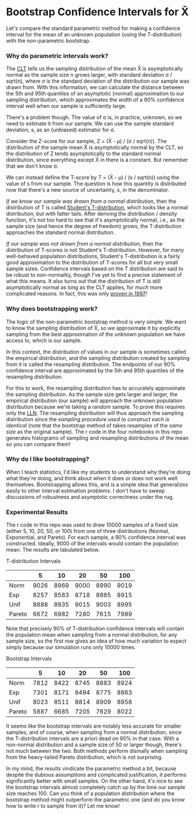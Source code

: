 # Bootstrap Confidence Intervals for X̄

Let's compare the standard parametric method for making a confidence interval for the mean of an unknown population (using the T-distribution) with the non-parametric bootstrap.

### Why do parametric intervals work?

The [CLT]((http://en.wikipedia.org/wiki/Central_limit_theorem)) tells us the sampling distribution of the mean X̄ is asymptotically normal as the sample size n grows larger, with standard deviation σ / sqrt(n), where σ is the standard deviation of the distribution our sample was drawn from. With this information, we can calculate the distance between the 5th and 95th quantiles of an asymptotic (normal) approximation to our sampling distribution, which approximates the width of a 90% confidence interval well when our sample is sufficiently large.

There's a problem though. The value of σ is, in practice, unknown, so we need to estimate it from our sample. We can use the sample standard deviation, s, as an (unbiased) estimator for σ. 

Consider the Z-score for our sample, Z = (X̄ - μ) / (σ / sqrt(n)). The distribution of the sample mean X̄ is asymptotically normal by the CLT, so the distribution of Z tends asymptotically to the standard normal distribution, since everything except X̄ in there is a constant. But remember that we don't know σ. 

We can instead define the T-score by T = (X̄ - μ) / (s / sqrt(n)) using the value of s from our sample. The question is how this quantity is distributed now that there's a new source of uncertainty, s, in the denominator. 

*If we know our sample was drawn from a normal distribution*, then the distribution of T is called [Student's T-distribution](https://en.wikipedia.org/wiki/Student%27s_t-distribution), which looks like a normal distribution, but with fatter tails. After deriving the distribution / density function, it's not too hard to see that it's asymptotically normal, i.e., as the sample size (and hence the degree of freedom) grows, the T distribution approaches the standard normal distribution.

*If our sample was not drawn from a normal distribution*, then the distribution of T-scores is not Student's T-distribution. However, for many well-behaved population distributions, Student's T-distribution is a fairly good approximation to the distribution of T-scores for all but very small sample sizes. Confidence intervals based on the T distribution are said to be robust to non-normality, though I've yet to find a precise statement of what this means. It also turns out that the distribution of T is still asymptotically normal as long as the CLT applies, for *much* more complicated reasons. In fact, this was only [proven in 1997](https://projecteuclid.org/download/pdf_1/euclid.aop/1024404523)!


### Why does bootstrapping work?

The logic of the non-parametric bootstrap method is very simple. We want to know the sampling distribution of X̄, so we approximate it by explicitly sampling from the best approximation of the unknown population we have access to, which is our sample.

In this context, the distribution of values in our sample is sometimes called the empirical distribution, and the sampling distribution created by sampling from it is called the resampling distribution. The endpoints of our 90% confidence interval are approximated by the 5th and 95th quantiles of the resampling distribution.

For this to work, the resampling distribution has to accurately approximate the sampling distribution. As the sample size gets larger and larger, the empirical distribution (our sample) will approach the unknown population distribution because we're taking a random sample. To prove this requires only the [LLN](http://en.wikipedia.org/wiki/Law_of_large_numbers). The resampling distribution will thus approach the sampling distribution since the *sampling procedure used to construct each is identical* (note that the bootstrap method of takes resamples of the *same size* as the original sample). The r code in the four notebooks in this repo generates histograms of sampling and resampling distributions of the mean so you can compare them!

### Why do I like bootstrapping?

When I teach statistics, I'd like my students to understand why they're doing what they're doing, and think about when it does or does not work well themselves. Bootstrapping allows this, and is a simple idea that generalizes easily to other interval estimation problems. I don't have to sweep discussions of robustness and asymptotic correctness under the rug.

### Experimental Results

The r code in this repo was used to draw 10000 samples of a fixed size (either 5, 10, 20, 50, or 100) from one of three distributions (Normal, Exponential, and Pareto). For each sample, a 90% confidence interval was constructed. Ideally, 9000 of the intervals would contain the population mean. The results are tabulated below.

T-distribution Intervals

| 	    |5    |10   |20	  |50   |100  |
|-------|-----|-----|-----|-----|-----|
|Norm   |9026 |8969 |9000 |8990 |9019 |
|Exp    |8257 |8583 |8718 |8865 |8915 |
|Unif   |8888 |8935 |9015 |9003	|8995 |
|Pareto	|6672 |6982 |7280 |7615	|7989 |

Note that precisely 90% of T-distribution confidence intervals will contain the population mean when sampling from a normal distribution, for any sample size, so the first row gives an idea of how much variation to expect simply because our simulation runs only 10000 times.

Bootstrap Intervals

|       |5    |10   |20	  |50   |100  |
|-------|-----|-----|-----|-----|-----|
|Norm   |7812 |8422 |8745 |8883 |8924 |
|Exp    |7301 |8171 |8494 |8775 |8863 |
|Unif   |8023 |8511 |8814 |8909 |8958 |
|Pareto	|5887 |6685 |7205 |7629	|8022 |

It seems like the bootstrap intervals are notably less accurate for smaller samples, and of course, when sampling from a normal distribution, since the T-distribution intervals are a priori dead on 90% in that case. With a non-normal distribution and a sample size of 50 or larger though, there's not much between the two. Both methods perform dismally when sampling from the heavy-tailed Pareto distribution, which is not surprising.

In my mind, the results vindicate the parametric method a bit, because despite the dubious assumptions and complicated justification, it performs significantly better with small samples. On the other hand, it's nice to see the bootstrap intervals almost completely catch up by the time our sample size reaches 100. Can you think of a population distribution where the bootstrap method might outperform the parametric one (and do you know how to write r to sample from it)? Let me know!



